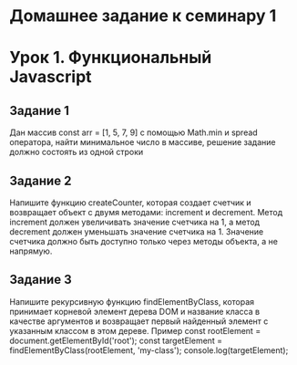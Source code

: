﻿# Домашнее задание к семинару 1


# Урок 1. Функциональный Javascript
## Задание 1
Дан массив const arr = [1, 5, 7, 9] с помощью Math.min и spread оператора, найти минимальное число в массиве, решение задание должно состоять из одной строки

## Задание 2
Напишите функцию createCounter, которая создает счетчик и возвращает объект с двумя методами: increment и decrement. Метод increment должен увеличивать значение счетчика на 1, а метод decrement должен уменьшать значение счетчика на 1. Значение счетчика должно быть доступно только через методы объекта, а не напрямую.


## Задание 3
Напишите рекурсивную функцию findElementByClass, которая принимает корневой элемент дерева DOM и название класса в качестве аргументов и возвращает первый найденный элемент с указанным классом в этом дереве.
Пример
const rootElement = document.getElementById('root');
const targetElement = findElementByClass(rootElement, 'my-class');
console.log(targetElement);

